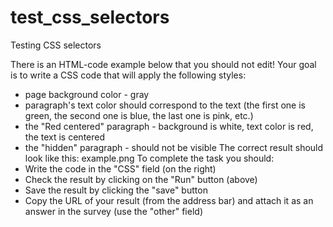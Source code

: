 # test_css_selectors
Testing CSS selectors

There is an HTML-code example below that you should not edit!
Your goal is to write a CSS code that will apply the following styles:
- page background color - gray
- paragraph's text color should correspond to the text (the first one is green, the second one is blue, the last one is pink, etc.)
- the "Red centered" paragraph - background is white, text color is red, the text is centered
- the "hidden" paragraph - should not be visible
The correct result should look like this: example.png
To complete the task you should:
- Write the code in the "CSS" field (on the right)
- Check the result by clicking on the "Run" button (above)
- Save the result by clicking the "save" button
- Copy the URL of your result (from the address bar) and attach it as an answer in the survey (use the "other" field)
